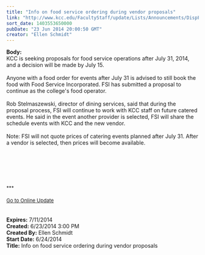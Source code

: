 ```yaml
---
title: "Info on food service ordering during vendor proposals"
link: "http://www.kcc.edu/FacultyStaff/update/Lists/Announcements/DispForm.aspx?ID=1548"
sort_date: 1403553650000
pubDate: "23 Jun 2014 20:00:50 GMT"
creator: "Ellen Schmidt"
---
```


<div><b>Body:</b> <div class="ExternalClassE213F1D0711649AA8B319C89041D3369">
<div>
<div>KCC is seeking proposals for food service operations after July 31, 2014, and a decision will be made by July 15. <br /> <br />Anyone with a food order for events after July 31 is advised to still book the food with Food Service Incorporated. FSI has submitted a proposal to continue as the college's food operator. </div>
<div> </div>
<div>Rob Stelmaszewski, director of dining services, said that during the proposal process, FSI will continue to work with KCC staff on future catered events. He said in the event another provider is selected, FSI will share the schedule events with KCC and the new vendor.<br /> <br />Note: FSI will not quote prices of catering events planned after July 31. After a vendor is selected, then prices will become available.</div>
<div> </div>
<div><br /> </div></div>
<div> </div>
<div>
<div> </div>
<div>
<div class="ExternalClass473E5F57DC9E45AE80B023AF92F4BFA4"><br /></div>
<div class="ExternalClass473E5F57DC9E45AE80B023AF92F4BFA4"><font size="2">***</font></div>
<div class="ExternalClass473E5F57DC9E45AE80B023AF92F4BFA4"><font size="2"></font> </div>
<div class="ExternalClass473E5F57DC9E45AE80B023AF92F4BFA4"><a href="/FacultyStaff/update/Pages/dailyupdate.aspx"><font size="2">Go to Online Update</font></a></div>
<div class="ExternalClass473E5F57DC9E45AE80B023AF92F4BFA4"><font size="2"></font> </div></div></div>
<div> </div></div></div>
<div><b>Expires:</b> 7/11/2014</div>
<div><b>Created:</b> 6/23/2014 3:00 PM</div>
<div><b>Created By:</b> Ellen Schmidt</div>
<div><b>Start Date:</b> 6/24/2014</div>
<div><b>Title:</b> Info on food service ordering during vendor proposals</div>
